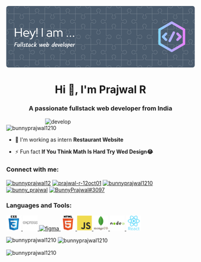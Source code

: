 ![logo](https://github.com/bunnyprajwal1210/bunnyprajwal1210/blob/main/github-header-image%20(1).png)
<h1 align="center">Hi 👋, I'm Prajwal R</h1>
<h3 align="center">A passionate fullstack web developer from India</h3>

<img align="right" alt="develop" width="400" src= "https://miraculoussoft.com/wp-content/uploads/2022/03/best-PHP-Development-Services-new-york.gif">

<p align="left"> <img src="https://komarev.com/ghpvc/?username=bunnyprajwal1210&label=Profile%20views&color=0e75b6&style=flat" alt="bunnyprajwal1210" /> </p>

- 🔭 I'm working as intern **Restaurant Website**

- ⚡ Fun fact **If You Think Math Is Hard Try Wed Design😂**

<h3 align="left">Connect with me:</h3>
<p align="left">
<a href="https://twitter.com/bunnyprajwal12" target="blank"><img align="center" src="https://raw.githubusercontent.com/rahuldkjain/github-profile-readme-generator/master/src/images/icons/Social/twitter.svg" alt="bunnyprajwal12" height="30" width="40" /></a>
<a href="https://linkedin.com/in/prajwal-r-12oct01" target="blank"><img align="center" src="https://raw.githubusercontent.com/rahuldkjain/github-profile-readme-generator/master/src/images/icons/Social/linked-in-alt.svg" alt="prajwal-r-12oct01" height="30" width="40" /></a>
<a href="https://fb.com/bunnyprajwal1210" target="blank"><img align="center" src="https://raw.githubusercontent.com/rahuldkjain/github-profile-readme-generator/master/src/images/icons/Social/facebook.svg" alt="bunnyprajwal1210" height="30" width="40" /></a>
<a href="https://instagram.com/bunny_prajwal" target="blank"><img align="center" src="https://raw.githubusercontent.com/rahuldkjain/github-profile-readme-generator/master/src/images/icons/Social/instagram.svg" alt="bunny_prajwal" height="30" width="40" /></a>
<a href="https://discord.gg/BunnyPrajwal#3097" target="blank"><img align="center" src="https://raw.githubusercontent.com/rahuldkjain/github-profile-readme-generator/master/src/images/icons/Social/discord.svg" alt="BunnyPrajwal#3097" height="30" width="40" /></a>
</p>

<h3 align="left">Languages and Tools:</h3>
<p align="left"> <a href="https://www.w3schools.com/css/" target="_blank" rel="noreferrer"> <img src="https://raw.githubusercontent.com/devicons/devicon/master/icons/css3/css3-original-wordmark.svg" alt="css3" width="40" height="40"/> </a> <a href="https://expressjs.com" target="_blank" rel="noreferrer"> <img src="https://raw.githubusercontent.com/devicons/devicon/master/icons/express/express-original-wordmark.svg" alt="express" width="40" height="40"/> </a> <a href="https://www.figma.com/" target="_blank" rel="noreferrer"> <img src="https://www.vectorlogo.zone/logos/figma/figma-icon.svg" alt="figma" width="40" height="40"/> </a> <a href="https://www.w3.org/html/" target="_blank" rel="noreferrer"> <img src="https://raw.githubusercontent.com/devicons/devicon/master/icons/html5/html5-original-wordmark.svg" alt="html5" width="40" height="40"/> </a> <a href="https://developer.mozilla.org/en-US/docs/Web/JavaScript" target="_blank" rel="noreferrer"> <img src="https://raw.githubusercontent.com/devicons/devicon/master/icons/javascript/javascript-original.svg" alt="javascript" width="40" height="40"/> </a> <a href="https://www.mongodb.com/" target="_blank" rel="noreferrer"> <img src="https://raw.githubusercontent.com/devicons/devicon/master/icons/mongodb/mongodb-original-wordmark.svg" alt="mongodb" width="40" height="40"/> </a> <a href="https://nodejs.org" target="_blank" rel="noreferrer"> <img src="https://raw.githubusercontent.com/devicons/devicon/master/icons/nodejs/nodejs-original-wordmark.svg" alt="nodejs" width="40" height="40"/> </a> <a href="https://reactjs.org/" target="_blank" rel="noreferrer"> <img src="https://raw.githubusercontent.com/devicons/devicon/master/icons/react/react-original-wordmark.svg" alt="react" width="40" height="40"/> </a> </p>

<p><img align="left" src="https://github-readme-stats.vercel.app/api/top-langs?username=bunnyprajwal1210&show_icons=true&locale=en&layout=compact" alt="bunnyprajwal1210" /></p>

<p>&nbsp;<img align="center" src="https://github-readme-stats.vercel.app/api?username=bunnyprajwal1210&show_icons=true&locale=en" alt="bunnyprajwal1210" /></p>

<p><img align="center" src="https://github-readme-streak-stats.herokuapp.com/?user=bunnyprajwal1210&" alt="bunnyprajwal1210" /></p>
